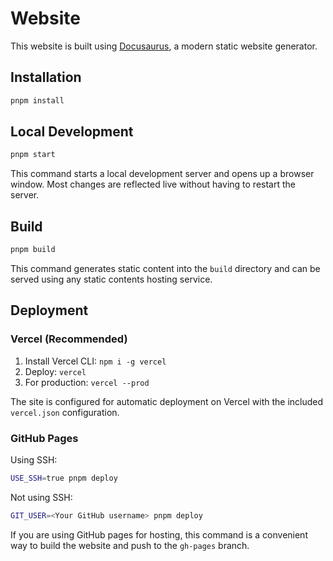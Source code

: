 # Website

This website is built using [Docusaurus](https://docusaurus.io/), a modern static website generator.

## Installation

```bash
pnpm install
```

## Local Development

```bash
pnpm start
```

This command starts a local development server and opens up a browser window. Most changes are reflected live without having to restart the server.

## Build

```bash
pnpm build
```

This command generates static content into the `build` directory and can be served using any static contents hosting service.

## Deployment

### Vercel (Recommended)

1. Install Vercel CLI: `npm i -g vercel`
2. Deploy: `vercel`
3. For production: `vercel --prod`

The site is configured for automatic deployment on Vercel with the included `vercel.json` configuration.

### GitHub Pages

Using SSH:

```bash
USE_SSH=true pnpm deploy
```

Not using SSH:

```bash
GIT_USER=<Your GitHub username> pnpm deploy
```

If you are using GitHub pages for hosting, this command is a convenient way to build the website and push to the `gh-pages` branch.
